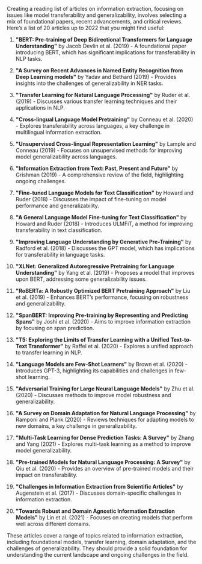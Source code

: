 Creating a reading list of articles on information extraction, focusing on issues like model transferability and generalizability, involves selecting a mix of foundational papers, recent advancements, and critical reviews. Here’s a list of 20 articles up to 2022 that you might find useful:

1. **"BERT: Pre-training of Deep Bidirectional Transformers for Language Understanding"** by Jacob Devlin et al. (2019) - A foundational paper introducing BERT, which has significant implications for transferability in NLP tasks.

2. **"A Survey on Recent Advances in Named Entity Recognition from Deep Learning models"** by Yadav and Bethard (2019) - Provides insights into the challenges of generalizability in NER tasks.

3. **"Transfer Learning for Natural Language Processing"** by Ruder et al. (2019) - Discusses various transfer learning techniques and their applications in NLP.

4. **"Cross-lingual Language Model Pretraining"** by Conneau et al. (2020) - Explores transferability across languages, a key challenge in multilingual information extraction.

5. **"Unsupervised Cross-lingual Representation Learning"** by Lample and Conneau (2019) - Focuses on unsupervised methods for improving model generalizability across languages.

6. **"Information Extraction from Text: Past, Present and Future"** by Grishman (2019) - A comprehensive review of the field, highlighting ongoing challenges.

7. **"Fine-tuned Language Models for Text Classification"** by Howard and Ruder (2018) - Discusses the impact of fine-tuning on model performance and generalizability.

8. **"A General Language Model Fine-tuning for Text Classification"** by Howard and Ruder (2018) - Introduces ULMFiT, a method for improving transferability in text classification.

9. **"Improving Language Understanding by Generative Pre-Training"** by Radford et al. (2018) - Discusses the GPT model, which has implications for transferability in language tasks.

10. **"XLNet: Generalized Autoregressive Pretraining for Language Understanding"** by Yang et al. (2019) - Proposes a model that improves upon BERT, addressing some generalizability issues.

11. **"RoBERTa: A Robustly Optimized BERT Pretraining Approach"** by Liu et al. (2019) - Enhances BERT’s performance, focusing on robustness and generalizability.

12. **"SpanBERT: Improving Pre-training by Representing and Predicting Spans"** by Joshi et al. (2020) - Aims to improve information extraction by focusing on span prediction.

13. **"T5: Exploring the Limits of Transfer Learning with a Unified Text-to-Text Transformer"** by Raffel et al. (2020) - Explores a unified approach to transfer learning in NLP.

14. **"Language Models are Few-Shot Learners"** by Brown et al. (2020) - Introduces GPT-3, highlighting its capabilities and challenges in few-shot learning.

15. **"Adversarial Training for Large Neural Language Models"** by Zhu et al. (2020) - Discusses methods to improve model robustness and generalizability.

16. **"A Survey on Domain Adaptation for Natural Language Processing"** by Ramponi and Plank (2020) - Reviews techniques for adapting models to new domains, a key challenge in generalizability.

17. **"Multi-Task Learning for Dense Prediction Tasks: A Survey"** by Zhang and Yang (2021) - Explores multi-task learning as a method to improve model generalizability.

18. **"Pre-trained Models for Natural Language Processing: A Survey"** by Qiu et al. (2020) - Provides an overview of pre-trained models and their impact on transferability.

19. **"Challenges in Information Extraction from Scientific Articles"** by Augenstein et al. (2017) - Discusses domain-specific challenges in information extraction.

20. **"Towards Robust and Domain Agnostic Information Extraction Models"** by Lin et al. (2021) - Focuses on creating models that perform well across different domains.

These articles cover a range of topics related to information extraction, including foundational models, transfer learning, domain adaptation, and the challenges of generalizability. They should provide a solid foundation for understanding the current landscape and ongoing challenges in the field.